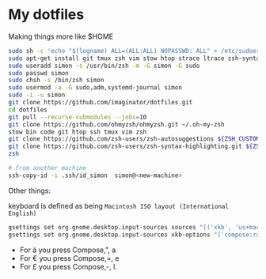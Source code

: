 # My dotfiles

Making things more like $HOME

```bash
sudo sh -c 'echo "$(logname) ALL=(ALL:ALL) NOPASSWD: ALL" > /etc/sudoers.d/$(logname)' && sudo chmod 440 /etc/sudoers.d/$(logname)
sudo apt-get install git tmux zsh vim stow htop strace ltrace zsh-syntax-highlighting
sudo useradd simon -s /usr/bin/zsh -m -G simon -G sudo
sudo passwd simon
sudo chsh -s /bin/zsh simon 
sudo usermod -a -G sudo,adm,systemd-journal simon
sudo -i -u simon
git clone https://github.com/imaginator/dotfiles.git
cd dotfiles
git pull --recurse-submodules --jobs=10
git clone https://github.com/ohmyzsh/ohmyzsh.git ~/.oh-my-zsh
stow bin code git htop ssh tmux vim zsh
git clone https://github.com/zsh-users/zsh-autosuggestions ${ZSH_CUSTOM:-~/.oh-my-zsh/custom}/plugins/zsh-autosuggestions
git clone https://github.com/zsh-users/zsh-syntax-highlighting.git ${ZSH_CUSTOM:-~/.oh-my-zsh/custom}/plugins/zsh-syntax-highlighting
zsh

# from another machine
ssh-copy-id -i .ssh/id_simon  simon@<new-machine>
```

Other things:

keyboard is defined as being `Macintosh ISO layout (International English)`

```bash
gsettings set org.gnome.desktop.input-sources sources "[('xkb', 'us+mac')]"
gsettings set org.gnome.desktop.input-sources xkb-options "['compose:ralt']" # set compose character
```
- For ä you press Compose,", a
- For € you press Compose,=, e
- For £ you press Compose,-, l.
